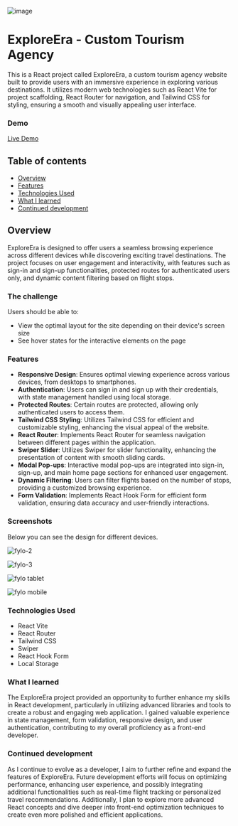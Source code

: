 ![image](https://github.com/Sab-Mos/ExploreEra-react/assets/131381168/d084f693-65cc-4b26-a005-b24677f7a1ed)

# ExploreEra - Custom Tourism Agency

This is a React project called ExploreEra, a custom tourism agency website built to provide users with an immersive experience in exploring various destinations. It utilizes modern web technologies such as React Vite for project scaffolding, React Router for navigation, and Tailwind CSS for styling, ensuring a smooth and visually appealing user interface.

### Demo
[Live Demo](https://papaya-licorice-b82ff0.netlify.app/) 

## Table of contents

- [Overview](#overview)
- [Features](#features)
- [Technologies Used](#technologies-used)
- [What I learned](#what-i-learned)
- [Continued development](#continued-development)

## Overview

ExploreEra is designed to offer users a seamless browsing experience across different devices while discovering exciting travel destinations. The project focuses on user engagement and interactivity, with features such as sign-in and sign-up functionalities, protected routes for authenticated users only, and dynamic content filtering based on flight stops.

### The challenge

Users should be able to:

- View the optimal layout for the site depending on their device's screen size
- See hover states for the interactive elements on the page

 ### Features

- **Responsive Design**: Ensures optimal viewing experience across various devices, from desktops to smartphones.
- **Authentication**: Users can sign in and sign up with their credentials, with state management handled using local storage.
- **Protected Routes**: Certain routes are protected, allowing only authenticated users to access them.
- **Tailwind CSS Styling**: Utilizes Tailwind CSS for efficient and customizable styling, enhancing the visual appeal of the website.
- **React Router**: Implements React Router for seamless navigation between different pages within the application.
- **Swiper Slider**: Utilizes Swiper for slider functionality, enhancing the presentation of content with smooth sliding cards.
- **Modal Pop-ups**: Interactive modal pop-ups are integrated into sign-in, sign-up, and main home page sections for enhanced user engagement.
- **Dynamic Filtering**: Users can filter flights based on the number of stops, providing a customized browsing experience.
- **Form Validation**: Implements React Hook Form for efficient form validation, ensuring data accuracy and user-friendly interactions.

 ### Screenshots

Below you can see the design for different devices.

![fylo-2](https://github.com/Sab-Mos/fylo-dark-them-landing-page/assets/131381168/c7f8ee3b-b6a3-4bdd-ae8c-b1a1f7b36c93)

![fylo-3](https://github.com/Sab-Mos/fylo-dark-them-landing-page/assets/131381168/87bcfe04-8307-4751-b727-02a4d2301d3e)

![fylo tablet](https://github.com/Sab-Mos/fylo-dark-them-landing-page/assets/131381168/29acfed3-27db-47de-902a-e95d29becef7)

![fylo mobile](https://github.com/Sab-Mos/fylo-dark-them-landing-page/assets/131381168/a2943e65-ad07-4b06-a38e-8aa486610430)

### Technologies Used

- React Vite
- React Router
- Tailwind CSS
- Swiper
- React Hook Form
- Local Storage

### What I learned

The ExploreEra project provided an opportunity to further enhance my skills in React development, particularly in utilizing advanced libraries and tools to create a robust and engaging web application. I gained valuable experience in state management, form validation, responsive design, and user authentication, contributing to my overall proficiency as a front-end developer.

### Continued development

As I continue to evolve as a developer, I aim to further refine and expand the features of ExploreEra. Future development efforts will focus on optimizing performance, enhancing user experience, and possibly integrating additional functionalities such as real-time flight tracking or personalized travel recommendations. Additionally, I plan to explore more advanced React concepts and dive deeper into front-end optimization techniques to create even more polished and efficient applications.

